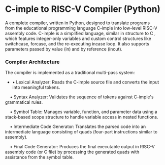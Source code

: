 # **C-imple to RISC-V Compiler (Python)**

A complete compiler, written in Python, designed to translate programs from the educational programming language C-imple into low-level RISC-V assembly code. C-imple is a simplified language, similar in structure to C , which features integer-only variables and custom control structures like switchcase, forcase, and the re-executing incase loop. It also supports parameters passed by value (in) and by reference (inout).

### **Compiler Architecture**

The compiler is implemented as a traditional multi-pass system:

- •	Lexical Analyzer: Reads the C-imple source file and converts the input into meaningful tokens.

&nbsp;&nbsp;&nbsp;&nbsp;•	Syntax Analyzer: Validates the sequence of tokens against C-imple's grammatical rules.

&nbsp;&nbsp;&nbsp;&nbsp;•	Symbol Table: Manages variable, function, and parameter data using a stack-based scope structure to handle variable access in nested functions.

&nbsp;&nbsp;&nbsp;&nbsp;•	Intermediate Code Generator: Translates the parsed code into an intermediate language consisting of quads (four-part instructions similar to assembly).

&nbsp;&nbsp;&nbsp;&nbsp;•	Final Code Generator: Produces the final executable output in RISC-V assembly code (or C file) by processing the generated quads with assistance from the symbol table.
